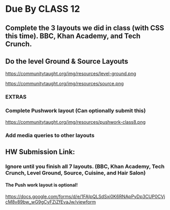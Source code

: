# Due By CLASS 12

## Complete the 3 layouts we did in class (with CSS this time). BBC, Khan Academy, and Tech Crunch.

## Do the level Ground &amp; Source Layouts

https://communitytaught.org/img/resources/level-ground.png

https://communitytaught.org/img/resources/source.png

### EXTRAS 

### Complete Pushwork layout (Can optionally submit this)

https://communitytaught.org/img/resources/pushwork-class8.png

### Add media queries to other layouts

## HW Submission Link: 

### Ignore until you finish all 7 layouts. (BBC, Khan Academy, Tech Crunch, Level Ground, Source, Cuisine, and Hair Salon)
#### The Push work layout is optional!

https://docs.google.com/forms/d/e/1FAIpQLSdSxi0K6RNApPyDp3CUP0CVjcM8v89bw_wG9gCyFZiZfEvaJw/viewform
